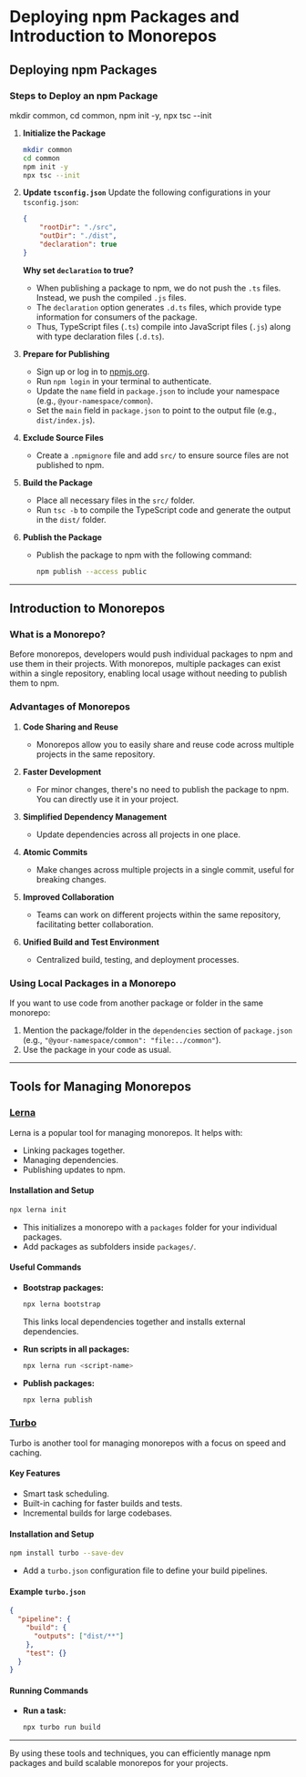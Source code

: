# Deploying npm Packages and Introduction to Monorepos

## Deploying npm Packages

### Steps to Deploy an npm Package
mkdir common, cd common, npm init -y, npx tsc --init
1. **Initialize the Package**
   ```bash
   mkdir common
   cd common
   npm init -y
   npx tsc --init
   ```

2. **Update `tsconfig.json`**
   Update the following configurations in your `tsconfig.json`:
   ```json
   {
       "rootDir": "./src",
       "outDir": "./dist",
       "declaration": true
   }
   ```
   **Why set `declaration` to true?**
   - When publishing a package to npm, we do not push the `.ts` files. Instead, we push the compiled `.js` files.
   - The `declaration` option generates `.d.ts` files, which provide type information for consumers of the package.
   - Thus, TypeScript files (`.ts`) compile into JavaScript files (`.js`) along with type declaration files (`.d.ts`).

3. **Prepare for Publishing**
   - Sign up or log in to [npmjs.org](https://www.npmjs.com/).
   - Run `npm login` in your terminal to authenticate.
   - Update the `name` field in `package.json` to include your namespace (e.g., `@your-namespace/common`).
   - Set the `main` field in `package.json` to point to the output file (e.g., `dist/index.js`).

4. **Exclude Source Files**
   - Create a `.npmignore` file and add `src/` to ensure source files are not published to npm.

5. **Build the Package**
   - Place all necessary files in the `src/` folder.
   - Run `tsc -b` to compile the TypeScript code and generate the output in the `dist/` folder.

6. **Publish the Package**
   - Publish the package to npm with the following command:
     ```bash
     npm publish --access public
     ```

---

## Introduction to Monorepos

### What is a Monorepo?
Before monorepos, developers would push individual packages to npm and use them in their projects. With monorepos, multiple packages can exist within a single repository, enabling local usage without needing to publish them to npm.

### Advantages of Monorepos
1. **Code Sharing and Reuse**
   - Monorepos allow you to easily share and reuse code across multiple projects in the same repository.

2. **Faster Development**
   - For minor changes, there's no need to publish the package to npm. You can directly use it in your project.

3. **Simplified Dependency Management**
   - Update dependencies across all projects in one place.

4. **Atomic Commits**
   - Make changes across multiple projects in a single commit, useful for breaking changes.

5. **Improved Collaboration**
   - Teams can work on different projects within the same repository, facilitating better collaboration.

6. **Unified Build and Test Environment**
   - Centralized build, testing, and deployment processes.

### Using Local Packages in a Monorepo
If you want to use code from another package or folder in the same monorepo:
1. Mention the package/folder in the `dependencies` section of `package.json` (e.g., `"@your-namespace/common": "file:../common"`).
2. Use the package in your code as usual.

---

## Tools for Managing Monorepos

### [Lerna](https://lerna.js.org/)
Lerna is a popular tool for managing monorepos. It helps with:
- Linking packages together.
- Managing dependencies.
- Publishing updates to npm.

#### Installation and Setup
```bash
npx lerna init
```
- This initializes a monorepo with a `packages` folder for your individual packages.
- Add packages as subfolders inside `packages/`.

#### Useful Commands
- **Bootstrap packages:**
  ```bash
  npx lerna bootstrap
  ```
  This links local dependencies together and installs external dependencies.

- **Run scripts in all packages:**
  ```bash
  npx lerna run <script-name>
  ```

- **Publish packages:**
  ```bash
  npx lerna publish
  ```

### [Turbo](https://turbo.build/)
Turbo is another tool for managing monorepos with a focus on speed and caching.

#### Key Features
- Smart task scheduling.
- Built-in caching for faster builds and tests.
- Incremental builds for large codebases.

#### Installation and Setup
```bash
npm install turbo --save-dev
```
- Add a `turbo.json` configuration file to define your build pipelines.

#### Example `turbo.json`
```json
{
  "pipeline": {
    "build": {
      "outputs": ["dist/**"]
    },
    "test": {}
  }
}
```

#### Running Commands
- **Run a task:**
  ```bash
  npx turbo run build
  ```

---

By using these tools and techniques, you can efficiently manage npm packages and build scalable monorepos for your projects.
